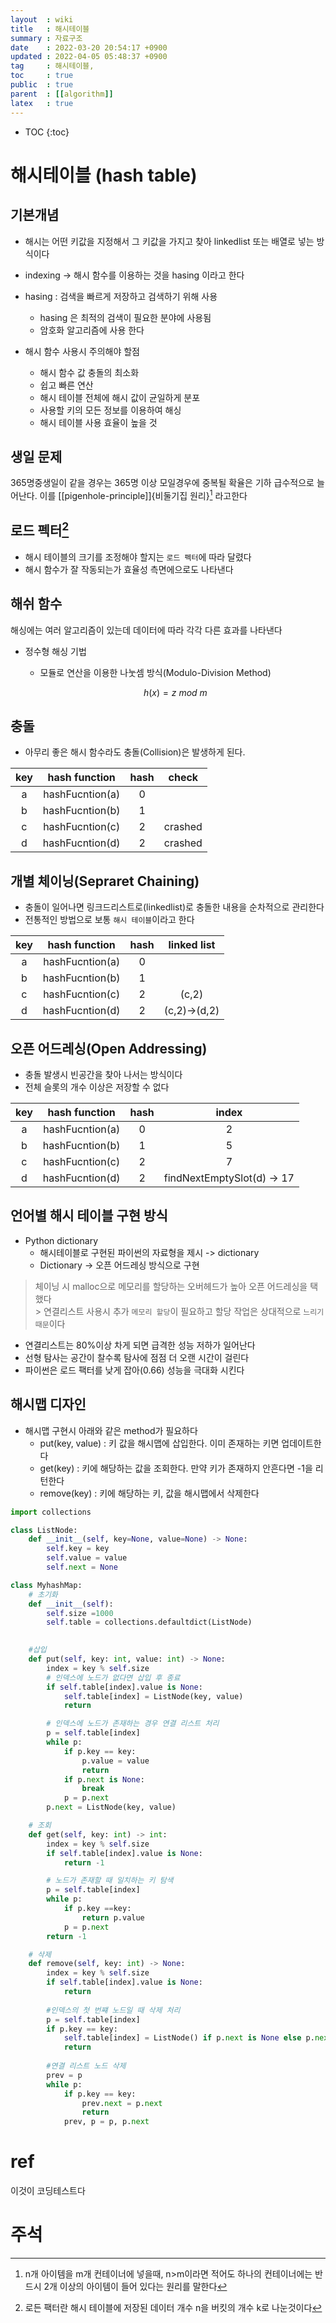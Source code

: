 ```yaml
---
layout  : wiki
title   : 해시테이블 
summary : 자료구조 
date    : 2022-03-20 20:54:17 +0900
updated : 2022-04-05 05:48:37 +0900
tag     : 해시테이블,  
toc     : true
public  : true
parent  : [[algorithm]]
latex   : true 
---
```

* TOC
{:toc}

# 해시테이블 (hash table) 

## 기본개념 
- 해시는 어떤 키값을 지정해서 그 키값을 가지고 찾아 linkedlist 또는 배열로 넣는 방식이다
- indexing -> 해시 함수를 이용하는 것을 hasing 이라고 한다
- hasing : 검색을 빠르게 저장하고 검색하기 위해 사용
    * hasing 은 최적의 검색이 필요한 분야에 사용됨
    * 암호화 알고리즘에 사용 한다


- 해시 함수 사용시 주의해야 할점 
    * 해시 함수 값 충돌의 최소화
    * 쉽고 빠른 연산
    * 해시 테이블 전체에 해시 값이 균일하게 분포
    * 사용할 키의 모든 정보를 이용하여 해싱 
    * 해시 테이블 사용 효율이 높을 것

## 생일 문제 

365명중생일이 같을 경우는 365명 이상 모일경우에 중복될 확율은 기하 급수적으로 늘어난다.
이를 [[pigenhole-principle]]{비둘기집 원리}[^Pigenhole-principle] 라고한다


## 로드 펙터[^Load-Factor]
* 해시 테이블의 크기를 조정해야 할지는 `로드 펙터`에 따라 달렸다
* 해시 함수가 잘 작동되는가 효율성 측면에으로도 나타낸다 


## 해쉬 함수
해싱에는 여러 알고리즘이 있는데 데이터에 따라 각각 다른 효과를 나타낸다

- 정수형 해싱 기법
    * 모듈로 연산을 이용한 나눗셈 방식(Modulo-Division Method)
    
    $$ h(x) = z\ mod\ m $$
    
    
    
## 충돌
* 아무리 좋은 해시 함수라도 충돌(Collision)은 발생하게 된다.

| key | hash function   | hash |check |
| :-:   | :-:               | :-------:    |:-:|
| a     | hashFucntion(a) | 0    ||
| b | hashFucntion(b) | 1    ||
| c | hashFucntion(c) | 2 | crashed |
| d | hashFucntion(d) | 2 | crashed |

## 개별 체이닝(Sepraret Chaining)
* 충돌이 일어나면 링크드리스트로(linkedlist)로 충돌한 내용을 순차적으로 관리한다
* 전통적인 방법으로 보통 `해시 테이블`이라고 한다

| key | hash function   | hash | linked list|
| :-:   | :-:               | :-------:    |:-:|
| a   | hashFucntion(a) | 0    ||
| b | hashFucntion(b) | 1    ||
| c | hashFucntion(c) | 2 | (c,2)        |
| d | hashFucntion(d) | 2 | (c,2)->(d,2) |


 

## 오픈 어드레싱(Open Addressing)
* 충돌 발생시 빈공간을 찾아 나서는 방식이다
* 전체 슬롯의 개수 이상은 저장할 수 없다


| key | hash function   | hash      | index                      |
| :-: | :-:             | :-------: | :-:                        |
| a   | hashFucntion(a) | 0         | 2                          |
| b   | hashFucntion(b) | 1         | 5                          |
| c   | hashFucntion(c) | 2         | 7                          |
| d   | hashFucntion(d) | 2         | findNextEmptySlot(d) -> 17 |

## 언어별 해시 테이블 구현 방식
- Python dictionary
    * 해시테이블로 구현된 파이썬의 자료형을 제시 -> dictionary
    * Dictionary -> 오픈 어드레싱 방식으로 구현

>체이닝 시 malloc으로 메모리를 할당하는 오버헤드가 높아 오픈 어드레싱을 택했다
><br>> 연결리스트 사용시 추가 `메모리 할당`이 필요하고 할당 작업은 상대적으로 `느리기 때문`이다

* 연결리스트는 80%이상 차게 되면 급격한 성능 저하가 일어난다
* 선형 탐사는 공간이 찰수록 탐사에 점점 더 오랜 시간이 걸린다
* 파이썬은 로드 팩터를 낮게 잡아(0.66)  성능을 극대화 시킨다


## 해시맵 디자인
- 해시맵 구현시 아래와 같은 method가 필요하다
    * put(key, value) : 키 값을 해시맵에 삽입한다. 이미 존재하는 키면 업데이트한다
    * get(key) : 키에 해당하는 값을 조회한다. 만약 키가 존재하지 안흔다면 -1을 리턴한다
    * remove(key) : 키에 해당하는 키, 값을 해시맵에서 삭제한다
    
    
```python
import collections

class ListNode:
    def __init__(self, key=None, value=None) -> None:
        self.key = key
        self.value = value
        self.next = None

class MyhashMap:
    # 초기화 
    def __init__(self):
        self.size =1000
        self.table = collections.defaultdict(ListNode)

    
    #삽입 
    def put(self, key: int, value: int) -> None:
        index = key % self.size
        # 인덱스에 노드가 없다면 삽입 후 종료
        if self.table[index].value is None:
            self.table[index] = ListNode(key, value)
            return

        # 인덱스에 노드가 존재하는 경우 연결 리스트 처리
        p = self.table[index]
        while p:
            if p.key == key:
                p.value = value
                return
            if p.next is None:
                break
            p = p.next
        p.next = ListNode(key, value)

    # 조회
    def get(self, key: int) -> int:
        index = key % self.size
        if self.table[index].value is None:
            return -1

        # 노드가 존재할 때 일치하는 키 탐색
        p = self.table[index]
        while p:
            if p.key ==key:
                return p.value
            p = p.next
        return -1

    # 삭제
    def remove(self, key: int) -> None:
        index = key % self.size
        if self.table[index].value is None:
            return
        
        #인덱스의 첫 번쨰 노드일 때 삭제 처리
        p = self.table[index]
        if p.key == key:
            self.table[index] = ListNode() if p.next is None else p.next
            return
        
        #연결 리스트 노드 삭제
        prev = p
        while p:
            if p.key == key:
                prev.next = p.next
                return
            prev, p = p, p.next
```

# ref
이것이 코딩테스트다
   

# 주석
[^Pigenhole-principle]: n개 아이템을 m개 컨테이너에 넣을때, n>m이라면 적어도 하나의 컨테이너에는 반드시 2개 이상의 아이템이 들어 있다는 원리를 말한다
[^Load-Factor]: 로든 팩터란 해시 테이블에 저장된 데이터 개수 n을 버킷의 개수 k로 나눈것이다

